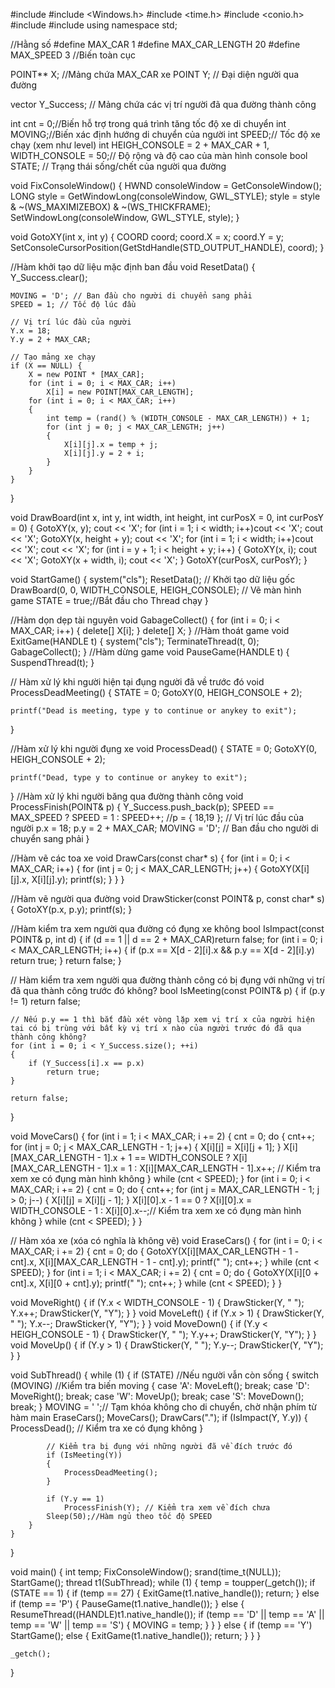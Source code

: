 #include <iostream>
#include <Windows.h>
#include <time.h>
#include <conio.h>
#include <thread>
#include <vector>
using namespace std;
 
//Hằng số
#define MAX_CAR 1
#define MAX_CAR_LENGTH 20
#define MAX_SPEED 3
//Biến toàn cục
 
POINT** X; //Mảng chứa MAX_CAR xe
POINT Y; // Đại diện người qua đường
 
vector<POINT> Y_Success; // Mảng chứa các vị trí người đã qua đường thành công
 
int cnt = 0;//Biến hỗ trợ trong quá trình tăng tốc độ xe di chuyển
int MOVING;//Biến xác định hướng di chuyển của người
int SPEED;// Tốc độ xe chạy (xem như level)
int HEIGH_CONSOLE = 2 + MAX_CAR + 1, WIDTH_CONSOLE = 50;// Độ rộng và độ cao của màn hình console
bool STATE; // Trạng thái sống/chết của người qua đường
 
void FixConsoleWindow() {
	HWND consoleWindow = GetConsoleWindow();
	LONG style = GetWindowLong(consoleWindow, GWL_STYLE);
	style = style & ~(WS_MAXIMIZEBOX) & ~(WS_THICKFRAME);
	SetWindowLong(consoleWindow, GWL_STYLE, style);
}
 
void GotoXY(int x, int y) {
	COORD coord;
	coord.X = x;
	coord.Y = y;
	SetConsoleCursorPosition(GetStdHandle(STD_OUTPUT_HANDLE), coord);
}
 
//Hàm khởi tạo dữ liệu mặc định ban đầu
void ResetData() {
	Y_Success.clear();
 
	MOVING = 'D'; // Ban đầu cho người di chuyển sang phải
	SPEED = 1; // Tốc độ lúc đầu
 
	// Vị trí lúc đầu của người
	Y.x = 18;
	Y.y = 2 + MAX_CAR;
 
	// Tạo mảng xe chạy
	if (X == NULL) {
		X = new POINT * [MAX_CAR];
		for (int i = 0; i < MAX_CAR; i++)
			X[i] = new POINT[MAX_CAR_LENGTH];
		for (int i = 0; i < MAX_CAR; i++)
		{
			int temp = (rand() % (WIDTH_CONSOLE - MAX_CAR_LENGTH)) + 1;
			for (int j = 0; j < MAX_CAR_LENGTH; j++)
			{
				X[i][j].x = temp + j;
				X[i][j].y = 2 + i;
			}
		}
	}
}
 
void DrawBoard(int x, int y, int width, int height, int curPosX = 0, int curPosY = 0)
{
	GotoXY(x, y); cout << 'X';
	for (int i = 1; i < width; i++)cout << 'X';
	cout << 'X';
	GotoXY(x, height + y); cout << 'X';
	for (int i = 1; i < width; i++)cout << 'X';
	cout << 'X';
	for (int i = y + 1; i < height + y; i++)
	{
		GotoXY(x, i); cout << 'X';
		GotoXY(x + width, i); cout << 'X';
	}
	GotoXY(curPosX, curPosY);
}
 
void StartGame() {
	system("cls");
	ResetData(); // Khởi tạo dữ liệu gốc
	DrawBoard(0, 0, WIDTH_CONSOLE, HEIGH_CONSOLE); // Vẽ màn hình game
	STATE = true;//Bắt đầu cho Thread chạy
}
 
//Hàm dọn dẹp tài nguyên
void GabageCollect()
{
	for (int i = 0; i < MAX_CAR; i++)
	{
		delete[] X[i];
	}
	delete[] X;
}
//Hàm thoát game
void ExitGame(HANDLE t) {
	system("cls");
	TerminateThread(t, 0);
	GabageCollect();
}
//Hàm dừng game
void PauseGame(HANDLE t) {
	SuspendThread(t);
}
 
// Hàm xử lý khi người hiện tại đụng người đã về trước đó
void ProcessDeadMeeting()
{
	STATE = 0;
	GotoXY(0, HEIGH_CONSOLE + 2);
 
	printf("Dead is meeting, type y to continue or anykey to exit");
}
 
//Hàm xử lý khi người đụng xe
void ProcessDead() {
	STATE = 0;
	GotoXY(0, HEIGH_CONSOLE + 2);
 
	printf("Dead, type y to continue or anykey to exit");
}
//Hàm xử lý khi người băng qua đường thành công
void ProcessFinish(POINT& p) {
	Y_Success.push_back(p);
	SPEED == MAX_SPEED ? SPEED = 1 : SPEED++;
	//p = { 18,19 }; // Vị trí lúc đầu của người
	p.x = 18;
	p.y = 2 + MAX_CAR;
	MOVING = 'D'; // Ban đầu cho người di chuyển sang phải
}
 
//Hàm vẽ các toa xe
void DrawCars(const char* s)
{
	for (int i = 0; i < MAX_CAR; i++) {
		for (int j = 0; j < MAX_CAR_LENGTH; j++)
		{
			GotoXY(X[i][j].x, X[i][j].y);
			printf(s);
		}
	}
}
 
//Hàm vẽ người qua đường
void DrawSticker(const POINT& p, const char* s) {
	GotoXY(p.x, p.y);
	printf(s);
}
 
//Hàm kiểm tra xem người qua đường có đụng xe không
bool IsImpact(const POINT& p, int d)
{
	if (d == 1 || d == 2 + MAX_CAR)return false;
	for (int i = 0; i < MAX_CAR_LENGTH; i++)
	{
		if (p.x == X[d - 2][i].x && p.y == X[d - 2][i].y) return true;
	}
	return false;
}
 
// Hàm kiểm tra xem người qua đường thành công có bị đụng với những vị trí đã qua thành công trước đó không?
bool IsMeeting(const POINT& p)
{
	if (p.y != 1)
		return false;
 
	// Nếu p.y == 1 thì bắt đầu xét vòng lặp xem vị trí x của người hiện tại có bị trùng với bất kỳ vị trí x nào của người trước đó đã qua thành công không?
	for (int i = 0; i < Y_Success.size(); ++i)
	{
		if (Y_Success[i].x == p.x)
			return true;
	}
 
	return false;
}
 
void MoveCars() {
	for (int i = 1; i < MAX_CAR; i += 2)
	{
		cnt = 0;
		do {
			cnt++;
			for (int j = 0; j < MAX_CAR_LENGTH - 1; j++) {
				X[i][j] = X[i][j + 1];
			}
			X[i][MAX_CAR_LENGTH - 1].x + 1 == WIDTH_CONSOLE ? X[i][MAX_CAR_LENGTH -
				1].x = 1 : X[i][MAX_CAR_LENGTH - 1].x++; // Kiểm tra xem xe có đụng màn hình không
		} while (cnt < SPEED);
	}
	for (int i = 0; i < MAX_CAR; i += 2)
	{
		cnt = 0;
		do {
			cnt++;
			for (int j = MAX_CAR_LENGTH - 1; j > 0; j--)
			{
				X[i][j] = X[i][j - 1];
			}
			X[i][0].x - 1 == 0 ? X[i][0].x = WIDTH_CONSOLE - 1 : X[i][0].x--;// Kiểm tra xem xe có đụng màn hình không
		} while (cnt < SPEED);
	}
}
 
// Hàm xóa xe (xóa có nghĩa là không vẽ)
void EraseCars()
{
	for (int i = 0; i < MAX_CAR; i += 2) {
		cnt = 0;
		do {
			GotoXY(X[i][MAX_CAR_LENGTH - 1 - cnt].x, X[i][MAX_CAR_LENGTH - 1 - cnt].y);
			printf(" ");
			cnt++;
		} while (cnt < SPEED);
	}
	for (int i = 1; i < MAX_CAR; i += 2) {
		cnt = 0;
		do {
			GotoXY(X[i][0 + cnt].x, X[i][0 + cnt].y);
			printf(" ");
			cnt++;
		} while (cnt < SPEED);
	}
}
 
void MoveRight() {
	if (Y.x < WIDTH_CONSOLE - 1)
	{
		DrawSticker(Y, " ");
		Y.x++;
		DrawSticker(Y, "Y");
	}
}
void MoveLeft() {
	if (Y.x > 1) {
		DrawSticker(Y, " ");
		Y.x--;
		DrawSticker(Y, "Y");
	}
}
void MoveDown() {
	if (Y.y < HEIGH_CONSOLE - 1)
	{
		DrawSticker(Y, " ");
		Y.y++;
		DrawSticker(Y, "Y");
	}
}
void MoveUp() {
	if (Y.y > 1) {
		DrawSticker(Y, " ");
		Y.y--;
		DrawSticker(Y, "Y");
	}
}
 
void SubThread()
{
	while (1) {
		if (STATE) //Nếu người vẫn còn sống
		{
			switch (MOVING) //Kiểm tra biến moving
			{
			case 'A':
				MoveLeft();
				break;
			case 'D':
				MoveRight();
				break;
			case 'W':
				MoveUp();
				break;
			case 'S':
				MoveDown();
				break;
			}
			MOVING = ' ';// Tạm khóa không cho di chuyển, chờ nhận phím từ hàm main
			EraseCars();
			MoveCars();
			DrawCars(".");
			if (IsImpact(Y, Y.y))
			{
				ProcessDead(); // Kiểm tra xe có đụng không
			}
 
			// Kiểm tra bị đụng với những người đã về đích trước đó
			if (IsMeeting(Y))
			{
				ProcessDeadMeeting();
			}
 
			if (Y.y == 1)
				ProcessFinish(Y); // Kiểm tra xem về đích chưa
			Sleep(50);//Hàm ngủ theo tốc độ SPEED
		}
	}
}
 
void main()
{
	int temp;
	FixConsoleWindow();
	srand(time_t(NULL));
	StartGame();
	thread t1(SubThread);
	while (1)
	{
		temp = toupper(_getch());
		if (STATE == 1)
		{
			if (temp == 27) {
				ExitGame(t1.native_handle());
				return;
			}
			else if (temp == 'P') {
				PauseGame(t1.native_handle());
			}
			else {
				ResumeThread((HANDLE)t1.native_handle());
				if (temp == 'D' || temp == 'A' || temp == 'W' || temp == 'S')
				{
					MOVING = temp;
				}
			}
		}
		else
		{
			if (temp == 'Y') StartGame();
			else {
				ExitGame(t1.native_handle());
				return;
			}
		}
	}
 
	_getch();
}
